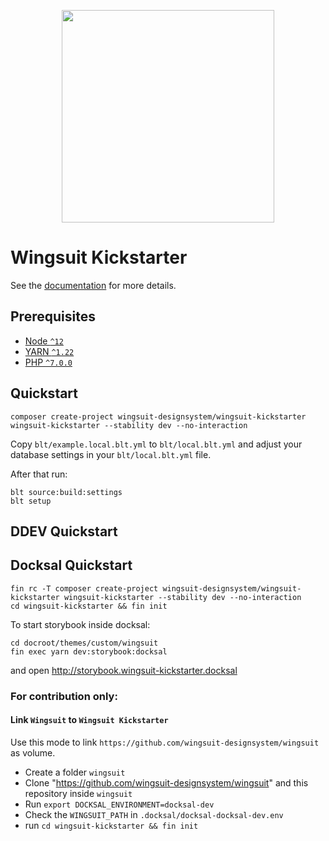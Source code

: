 <p align="center">
<img src="https://github.com/wingsuit-designsystem/wingsuit/raw/master/images/wsuit-logo-stacked.svg" width="340px">
</p>

# Wingsuit Kickstarter
See the [documentation](https://wingsuit-designsystem.github.io/drupal/ui_patterns/) for more details.

## Prerequisites

- [Node `^12`](https://nodejs.org)
- [YARN `^1.22`](https://classic.yarnpkg.com/)
- [PHP `^7.0.0`](https://php.net)

## Quickstart
```
composer create-project wingsuit-designsystem/wingsuit-kickstarter wingsuit-kickstarter --stability dev --no-interaction
```
Copy `blt/example.local.blt.yml` to `blt/local.blt.yml` and adjust your database settings in your `blt/local.blt.yml` file.

After that run:
```
blt source:build:settings
blt setup
```

## DDEV Quickstart

## Docksal Quickstart
```
fin rc -T composer create-project wingsuit-designsystem/wingsuit-kickstarter wingsuit-kickstarter --stability dev --no-interaction
cd wingsuit-kickstarter && fin init
```
To start storybook inside docksal:
```
cd docroot/themes/custom/wingsuit
fin exec yarn dev:storybook:docksal
```
and open http://storybook.wingsuit-kickstarter.docksal


### For contribution only:
#### Link `Wingsuit` to `Wingsuit Kickstarter`
Use this mode to link `https://github.com/wingsuit-designsystem/wingsuit` as volume.

   * Create a folder `wingsuit`
   * Clone "https://github.com/wingsuit-designsystem/wingsuit" and this repository inside `wingsuit`
   * Run `export DOCKSAL_ENVIRONMENT=docksal-dev`
   * Check the `WINGSUIT_PATH` in `.docksal/docksal-docksal-dev.env`
   * run `cd wingsuit-kickstarter && fin init`
